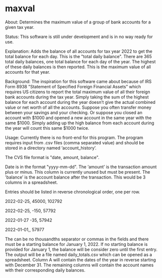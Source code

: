 # maxval
About: Determines the maximum value of a group of bank accounts for a given tax year.

Status: This software is still under development and is in no way ready for use.

Explanation: Adds the balance of all accounts for tax year 2022 to get the total balance for each day. This is the "total daily balance". There are 365 total daily balances, one total balance for each day of the year. The highest of these daily balances is then reported. This is the maximum value of all accounts for that year.

Background: The inspiration for this software came about because of IRS Form 8938 "Statement of Specified Foreign Financial Assets” which requires US citizens to report the total maximum value of all their foreign bank accounts during the tax year. Simply taking the sum of the highest balance for each account during the year doesn’t give the actual combined value or net worth of all the accounts. Suppose you often transfer money between your savings and your checking. Or suppose you closed an account with $1000 and opened a new account in the same year with the same $1000. Simply adding up the high balance from each account during the year will count this same $1000 twice.

Usage: Currently there is no front-end for this program. The program requires input from .csv files (comma separated value) and should be stored in a directory named ‘account_history’. 

The CVS file format is "date, amount, balance".

Date is in the format "yyyy-mm-dd".
The ‘amount’ is the transaction amount plus or minus. This column is currently unused but must be present.
The 'balance’ is the account balance after the transaction. This would be 3 columns in a spreadsheet.

Entries should be listed in reverse chronological order, one per row.

2022-02-25, 45000, 102792

2022-02-25, -150, 57792

2022-01-27 -35, 57942

2022-01-01,, 57977

The can be no thousandths separator or commas in the fields and there must be a starting balance for January 1, 2022. If no starting balance is provided for January 1, the balance will be consider zero until the first entry. The output will be a file named daily_totals.csv which can be opened as a spreadsheet. Column A will contain the dates of the year in reverse starting with December 31. The remaining columns will contain the account names with their corresponding daily balances.
